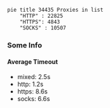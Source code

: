 
```mermaid
pie title 34435 Proxies in list
    "HTTP" : 22825
    "HTTPS": 4843
    "SOCKS" : 10507
```

### Some Info
#### Average Timeout

- mixed: 2.5s
- http: 1.2s
- https: 8.6s
- socks: 6.6s
